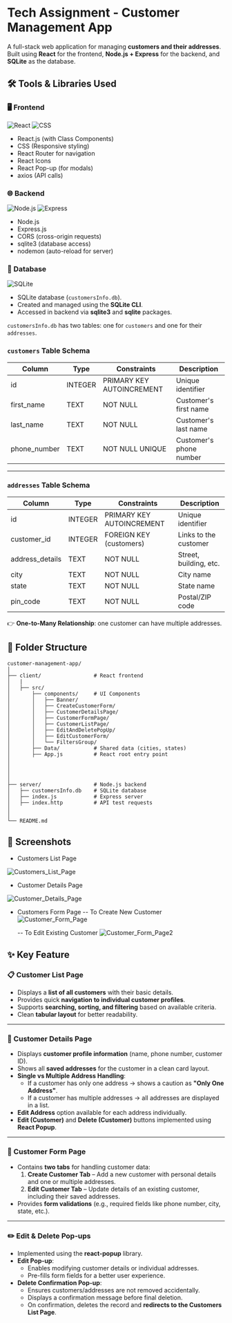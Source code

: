 # Tech Assignment - Customer Management App 
A full-stack web application for managing **customers and their addresses**.
Built using **React** for the frontend, **Node.js + Express** for the backend, and **SQLite** as the database.

## 🛠 Tools & Libraries Used

### 🖥️ Frontend
![React](https://img.shields.io/badge/Frontend-React-blue)
![CSS](https://img.shields.io/badge/Styling-CSS3-blueviolet)
- React.js (with Class Components)
- CSS (Responsive styling)
- React Router for navigation
- React Icons
- React Pop-up (for modals)
- axios (API calls)

### 🌐 Backend
![Node.js](https://img.shields.io/badge/Backend-Node.js-green)
![Express](https://img.shields.io/badge/API-Express-red)
- Node.js
- Express.js
- CORS (cross-origin requests)
- sqlite3 (database access)
- nodemon (auto-reload for server)

### 💽 Database
![SQLite](https://img.shields.io/badge/Database-SQLite3-lightgrey)

- SQLite database (`customersInfo.db`).
- Created and managed using the **SQLite CLI**.
- Accessed in backend via **sqlite3** and **sqlite** packages.

`customersInfo.db` has two tables: one for `customers` and one for their `addresses`.

### `customers` Table Schema



| Column      | Type    | Constraints               | Description              |
|-------------|---------|---------------------------|--------------------------|
| id          | INTEGER | PRIMARY KEY AUTOINCREMENT | Unique identifier        |
| first_name  | TEXT    | NOT NULL                  | Customer's first name    |
| last_name   | TEXT    | NOT NULL                  | Customer's last name     |
| phone_number| TEXT    | NOT NULL UNIQUE           | Customer's phone number  |

---

### `addresses` Table Schema

| Column         | Type    | Constraints               | Description              |
|----------------|---------|---------------------------|--------------------------|
| id             | INTEGER | PRIMARY KEY AUTOINCREMENT | Unique identifier        |
| customer_id    | INTEGER | FOREIGN KEY (customers)   | Links to the customer    |
| address_details| TEXT    | NOT NULL                  | Street, building, etc.   |
| city           | TEXT    | NOT NULL                  | City name                |
| state          | TEXT    | NOT NULL                  | State name               |
| pin_code       | TEXT    | NOT NULL                  | Postal/ZIP code          |


👉 **One-to-Many Relationship**: one customer can have multiple addresses.


## 📂 Folder Structure
```
customer-management-app/
│
├── client/                 # React frontend
│   |
│   ├── src/
│       ├── components/     # UI Components
│       │   ├── Banner/
│       │   ├── CreateCustomerForm/
│       │   ├── CustomerDetailsPage/
│       │   ├── CustomerFormPage/
│       │   ├── CustomerListPage/
│       │   ├── EditAndDeletePopUp/
│       │   ├── EditCustomerForm/
│       │   └── FiltersGroup/
│       ├── Data/           # Shared data (cities, states)
│       ├── App.js          # React root entry point
│
│   
│   
│
├── server/                 # Node.js backend
│   ├── customersInfo.db    # SQLite database
│   ├── index.js            # Express server
│   ├── index.http          # API test requests 
│
│
└── README.md
```

## 📸 Screenshots

- Customers List Page

![Customers_List_Page](./client/screenshots/Customers_List_Page.png)

- Customer Details Page

![Customer_Details_Page](./client/screenshots/Customer_Details_Page.png)

- Customers Form Page
  -- To Create New Customer
  ![Customer_Form_Page](./client/screenshots/Customer_Form_Page.png)

  -- To Edit Existing Customer
  ![Customer_Form_Page2](./client/screenshots/Customer_Form_Page2.png)
  

## ✨ Key Feature

### 📋 Customer List Page  
- Displays a **list of all customers** with their basic details.  
- Provides quick **navigation to individual customer profiles**.  
- Supports **searching, sorting, and filtering** based on available criteria.  
- Clean **tabular layout** for better readability.  

---
### 👤 Customer Details Page  
- Displays **customer profile information** (name, phone number, customer ID).  
- Shows all **saved addresses** for the customer in a clean card layout.  
- **Single vs Multiple Address Handling**:  
  - If a customer has only one address → shows a caution as **"Only One Address"**.  
  - If a customer has multiple addresses → all addresses are displayed in a list.  
- **Edit Address** option available for each address individually.  
- **Edit (Customer)** and **Delete (Customer)** buttons implemented using **React Popup**.    

---
### 📝 Customer Form Page  
- Contains **two tabs** for handling customer data:  
  1. **Create Customer Tab** – Add a new customer with personal details and one or multiple addresses.  
  2. **Edit Customer Tab** – Update details of an existing customer, including their saved addresses.  
- Provides **form validations** (e.g., required fields like phone number, city, state, etc.).

---
### ✏️ Edit & Delete Pop-ups  
- Implemented using the **react-popup** library.  
- **Edit Pop-up**:  
  - Enables modifying customer details or individual addresses.  
  - Pre-fills form fields for a better user experience.  
- **Delete Confirmation Pop-up**:  
  - Ensures customers/addresses are not removed accidentally.  
  - Displays a confirmation message before final deletion.  
  - On confirmation, deletes the record and **redirects to the Customers List Page**.

